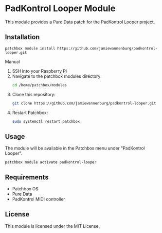 # PadKontrol Looper Module

This module provides a Pure Data patch for the PadKontrol Looper project.

## Installation

    patchbox module install https://github.com/jamiewannenburg/padkontrol-looper.git

Manual

1. SSH into your Raspberry Pi
2. Navigate to the patchbox modules directory:
   ```bash
   cd /home/patchbox/modules
   ```
3. Clone this repository:
   ```bash
   git clone https://github.com/jamiewannenburg/padkontrol-looper.git
   ```
4. Restart Patchbox:
   ```bash
   sudo systemctl restart patchbox
   ```

## Usage

The module will be available in the Patchbox menu under "PadKontrol Looper".

    patchbox module activate padkontrol-looper

## Requirements

- Patchbox OS
- Pure Data
- PadKontrol MIDI controller

## License

This module is licensed under the MIT License. 
